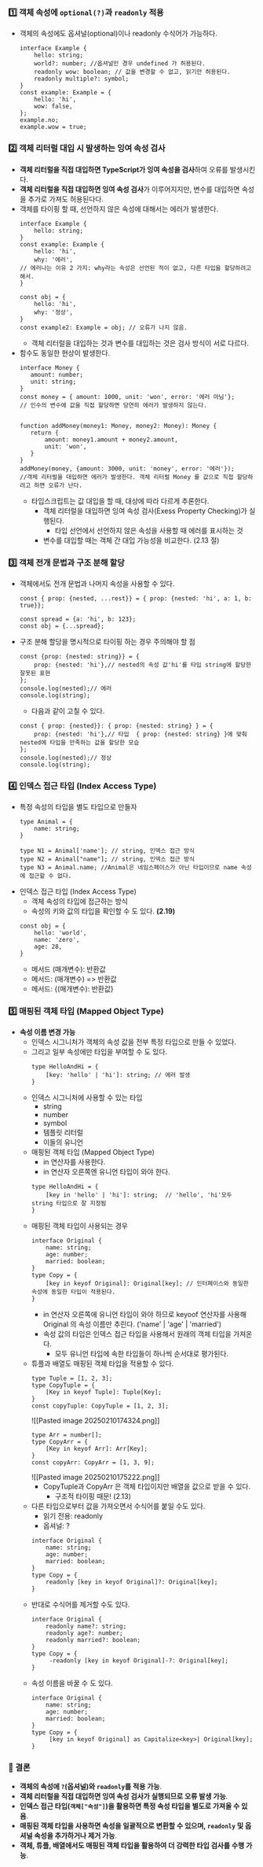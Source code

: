 ### **1️⃣ 객체 속성에 `optional(?)`과 `readonly` 적용**

- 객체의 속성에도 옵셔널(optional)이나 readonly 수식어가 가능하다.
	```
	interface Example {
		hello: string;
		world?: number; //옵셔널인 경우 undefined 가 허용된다.
		readonly wow: boolean; // 값을 변경할 수 없고, 읽기만 허용된다.
		readonly multiple?: symbol;
	}
	const example: Example = {
		hello: 'hi',
		wow: false,
	};
	example.no;
	example.wow = true;
	```

### **2️⃣ 객체 리터럴 대입 시 발생하는 잉여 속성 검사**

- **객체 리터럴을 직접 대입하면 TypeScript가 잉여 속성을 검사**하여 오류를 발생시킨다.
- **객체 리터럴을 직접 대입하면 잉여 속성 검사**가 이루어지지만, 변수를 대입하면 속성을 추가로 가져도 허용된다다.
- 객체를 타이핑 할 때, 선언하지 않은 속성에 대해서는 에러가 발생한다.
	```
	interface Example {
		hello: string;
	}
	const example: Example {
		hello: 'hi',
		why: '에러', 
	// 에러나는 이유 2 가지: why라는 속성은 선언된 적이 없고, 다른 타입을 할당하려고 해서.
	}
	
	const obj = {
		hello: 'hi',
		why: '정상',
	}
	const example2: Example = obj; // 오류가 나지 않음.
	```
	- 객체 리터럴을 대입하는 것과 변수를 대입하는 것은 검사 방식이 서로 다르다.
- 함수도 동일한 현상이 발생한다.
	 ```
	 interface Money {
		amount: number;
		unit: string;
	}
	const money = { amount: 1000, unit: 'won', error: '에러 아님'};
	// 인수의 변수에 값을 직접 할당하면 당연히 에러가 발생하지 않는다.


	function addMoney(money1: Money, money2: Money): Money {
		return {
			amount: money1.amount + money2.amount,
			unit: 'won',
		}
	}
	addMoney(money, {amount: 3000, unit: 'money', error: '에러'});
	//객체 리터럴을 대입하면 에러가 발생한다. 객체 리터럴 Money 를 값으로 직접 할당하려고 하면 오류가 난다.
	```
	- 타입스크립트는 값 대입을 할 때, 대상에 따라 다르게 추론한다.
		- 객체 리터럴을 대입하면 잉여 속성 검사(Exess Property Checking)가 실행된다.
			- 타입 선언에서 선언하지 않은 속성을 사용할 때 에러를 표시하는 것
		- 변수를 대입할 때는 객체 간 대입 가능성을 비교한다. (2.13 절)

### 3️⃣ 객체 전개 문법과 구조 분해 할당
- 객체에서도 전개 문법과 나머지 속성을 사용할 수 있다.
	```
	const { prop: {nested, ...rest}} = { prop: {nested: 'hi', a: 1, b: true}};
	
	const spread = {a: 'hi', b: 123};
	const obj = {...spread};
	```

- 구조 분해 할당을 명시적으로 타이핑 하는 경우 주의해야 할 점
	```
	const {prop: {nested: string}} = {
		prop: {nested: 'hi'},// nested의 속성 값'hi'를 타입 string에 할당한 잘못된 표현 
	};
	console.log(nested);// 에러 
	console.log(string);	
	```
	- 다음과 같이 고칠 수 있다.
	```
	const { prop: {nested}}: { prop: {nested: string} } = {
		prop: {nested: 'hi'},// 타입  { prop: {nested: string} }에 맞춰 nested에 타입을 만족하는 값을 할당한 모습
	};
	console.log(nested);// 정상
	console.log(string);
	```

### **4️⃣ 인덱스 접근 타입 (Index Access Type)**
- 특정 속성의 타입을 별도 타입으로 만들자
	```
	type Animal = {
		name: string; 
	}
	
	type N1 = Animal['name']; // string, 인덱스 접근 방식
	type N2 = Animal["name"]; // string, 인덱스 접근 방식
	type N3 = Animal.name; //Animal은 네임스페이스가 아닌 타입이므로 name 속성에 접근할 수 없다.
	```
- 인덱스 접근 타입 (Index Access Type)
	- 객체 속성의 타입에 접근하는 방식
	- 속성의 키와 값의 타입을 확인할 수 도 있다. **(2.19)**
	```
	const obj = {
		hello: 'world',
		name: 'zero',
		age: 28,
	}	
	```
	- 메서드 (매개변수): 반환값
	- 메서드: (매개변수) => 반환값
	- 메서드: {(매개변수): 반환값}

### **5️⃣ 매핑된 객체 타입 (Mapped Object Type)**
- **속성 이름 변경 가능**
	- 인덱스 시그니처가 객체의 속성 값을 전부 특정 타입으로 만들 수 있었다.
	- 그리고 일부 속성에만 타입을 부여할 수 도 있다.
		```
		type HelloAndHi = {
			[key: 'hello' | 'hi']: string; // 에러 발생
		}
		```
	- 인덱스 시그니처에 사용할 수 있는 타입
		- string
		- number
		- symbol
		- 템플릿 리터럴
		- 이들의 유니언
	- 매핑된 객체 타입 (Mapped Object Type)
		- in 연산자를 사용한다.
		- in 연산자 오른쪽엔 유니언 타입이 와야 한다. 
		```
		type HelloAndHi = {
			[key in 'hello' | 'hi']: string;  // 'hello', 'hi'모두 string 타입으로 잘 지정됨
		}	
		```
	 - 매핑된 객체 타입이 사용되는 경우
		```
		interface Original {
			name: string;
			age: number;
			married: boolean;
		}
		type Copy = {
			[key in keyof Original]: Original[key]; // 인터페이스와 동일한 속성에 동일한 타입이 적용된다.
		}
		```
		- in 연산자 오른쪽에 유니언 타입이 와야 하므로 keyoof 연산자를 사용해 Original 의 속성 이름만 추린다. ('name' | 'age' | 'married')
		- 속성 값의 타입은 인덱스 접근 타입을 사용해서 원래의 객체 타입을 가져온다.
			- 모두 유니언 타입에 속한 타입들이 하나씩 순서대로 평가된다.
	- 튜플과 배열도 매핑된 객체 타입을 적용할 수 있다.
		```
		type Tuple = [1, 2, 3];
		type CopyTuple = {
			[Key in keyof Tuple]: Tuple[Key]; 
		}
		const copyTuple: CopyTuple = [1, 2, 3];
		```
		![[Pasted image 20250210174324.png]]
		```
		type Arr = number[];
		type CopyArr = {
			[Key in keyof Arr]: Arr[Key]; 
		}
		const copyArr: CopyArr = [1, 3, 9];
		```
		![[Pasted image 20250210175222.png]]
		- CopyTuple과 CopyArr 은 객체 타입이지만 배열을 값으로 받을 수 있다.
			- 구조적 타이핑 때문! (2.13)
	- 다른 타입으로부터 값을 가져오면서 수식어를 붙일 수도 있다.
		- 읽기 전용: readonly
		- 옵셔널: ?
		```
		interface Original {
			name: string;
			age: number;
			married: boolean;
		}
		type Copy = {
			readonly [key in keyof Original]?: Original[key];	
		}
		```
	- 반대로 수식어를 제거할 수도 있다.
		```
		interface Original {
			readonly name?: string;
			readonly age?: number;
			readonly married?: boolean;
		}
		type Copy = {
			 -readonly [key in keyof Original]-?: Original[key];	
		}
		```
	- 속성 이름을 바꿀 수 도 있다.
		```
		interface Original {
			name: string;
			age: number;
			married: boolean;
		}
		type Copy = {
			 [key in keyof Original] as Capitalize<key>| Original[key];	
		}
		```


### **📌 결론**

- **객체의 속성에 `?`(옵셔널)와 `readonly`를 적용 가능**.
- **객체 리터럴을 직접 대입하면 잉여 속성 검사가 실행되므로 오류 발생 가능**.
- **인덱스 접근 타입(`객체["속성"]`)을 활용하면 특정 속성 타입을 별도로 가져올 수 있음**.
- **매핑된 객체 타입을 사용하면 속성을 일괄적으로 변환할 수 있으며, `readonly` 및 옵셔널 속성을 추가하거나 제거 가능**.
- **객체, 튜플, 배열에서도 매핑된 객체 타입을 활용하여 더 강력한 타입 검사를 수행 가능**.